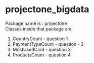 # projectone_bigdata

Package name is : projectone<br>
Classes inside that package are
1. CountryCount - question 1
2. PaymentTypeCount - question - 2
3. MostUsedCard - question 3
4. ProductsCount - question 4
